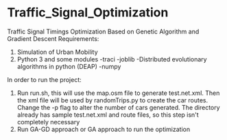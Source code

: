 # Traffic_Signal_Optimization
Traffic Signal Timings Optimization Based on Genetic Algorithm and Gradient Descent
Requirements:
1) Simulation of Urban Mobility
2) Python 3 and some modules
  -traci
  -joblib
  -Distributed evolutionary algorithms in python (DEAP)
  -numpy
  
In order to run the project:
1) Run run.sh, this will use the map.osm file to generate test.net.xml. Then the xml file will be used by
   randomTrips.py to create the car routes. Change the -p flag to alter the number of cars generated. The
   directory already has sample test.net.xml and route files, so this step isn't completely necessary
2) Run GA-GD approach or GA approach to run the optimization
  
